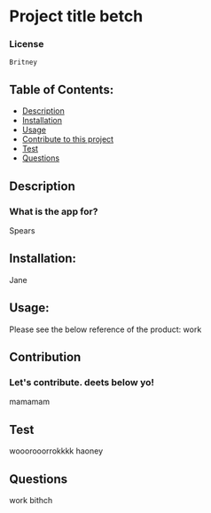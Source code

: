 

# Project title betch  

### License
    Britney  

## Table of Contents:
- [Description](#description)
- [Installation](#installation)
- [Usage](#usage)
- [Contribute to this project](#contribution)
- [Test](#test)
- [Questions](#questions)

## Description 
### What is the app for?
Spears

## Installation:
Jane 

## Usage:
Please see the below reference of the product:
work 

## Contribution
### Let's contribute. deets below yo!
mamamam 

## Test
wooorooorrokkkk haoney 

## Questions
work bithch  

